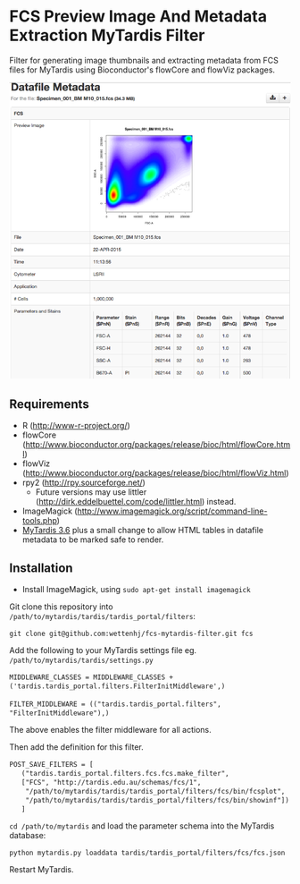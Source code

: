FCS Preview Image And Metadata Extraction MyTardis Filter
=========================================================

Filter for generating image thumbnails and extracting metadata from FCS files
for MyTardis using Bioconductor's flowCore and flowViz packages.

![Screenshot](images/fcs_preview_image.png)

## Requirements
 - R (http://www-r-project.org/)
 - flowCore (http://www.bioconductor.org/packages/release/bioc/html/flowCore.html)
 - flowViz (http://www.bioconductor.org/packages/release/bioc/html/flowViz.html)
 - rpy2 (http://rpy.sourceforge.net/)
   - Future versions may use littler (http://dirk.eddelbuettel.com/code/littler.html) instead.
 - ImageMagick (http://www.imagemagick.org/script/command-line-tools.php)
 - [MyTardis 3.6](https://github.com/mytardis/mytardis/branches/3.6)
   plus a small change to allow HTML tables in datafile metadata to be marked safe to render.

## Installation

 - Install ImageMagick, using ```sudo apt-get install imagemagick```

Git clone this repository into `/path/to/mytardis/tardis/tardis_portal/filters`:
    
    git clone git@github.com:wettenhj/fcs-mytardis-filter.git fcs

Add the following to your MyTardis settings file eg. `/path/to/mytardis/tardis/settings.py`

```
MIDDLEWARE_CLASSES = MIDDLEWARE_CLASSES + ('tardis.tardis_portal.filters.FilterInitMiddleware',)

FILTER_MIDDLEWARE = (("tardis.tardis_portal.filters", "FilterInitMiddleware"),)
```

The above enables the filter middleware for all actions.

Then add the definition for this filter.

```
POST_SAVE_FILTERS = [
   ("tardis.tardis_portal.filters.fcs.fcs.make_filter",
   ["FCS", "http://tardis.edu.au/schemas/fcs/1",
    "/path/to/mytardis/tardis/tardis_portal/filters/fcs/bin/fcsplot",
    "/path/to/mytardis/tardis/tardis_portal/filters/fcs/bin/showinf"])
   ]
```
`cd /path/to/mytardis` and load the parameter schema into the MyTardis database:

```
python mytardis.py loaddata tardis/tardis_portal/filters/fcs/fcs.json
```

Restart MyTardis.
